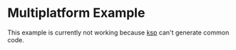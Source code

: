 # Multiplatform Example

This example is currently not working because [ksp](https://github.com/google/ksp) can't generate common code.
